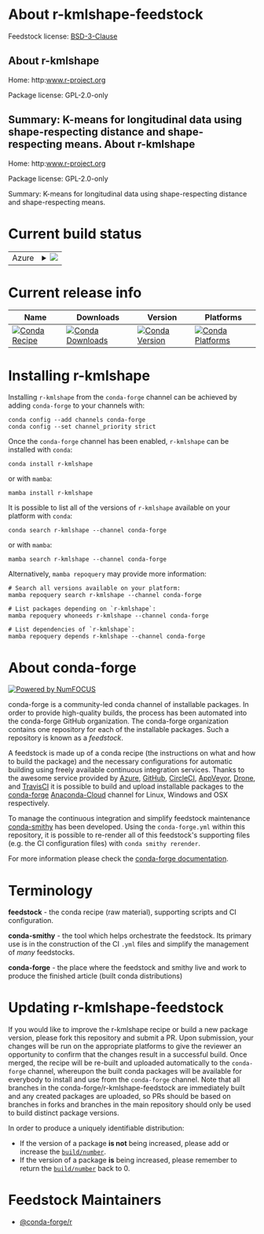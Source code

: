 About r-kmlshape-feedstock
==========================

Feedstock license: [BSD-3-Clause](https://github.com/conda-forge/r-kmlshape-feedstock/blob/main/LICENSE.txt)

About r-kmlshape
----------------

Home: http:www.r-project.org

Package license: GPL-2.0-only

Summary: K-means for longitudinal data using shape-respecting distance and shape-respecting means.
About r-kmlshape
----------------

Home: http:www.r-project.org

Package license: GPL-2.0-only

Summary: K-means for longitudinal data using shape-respecting distance and shape-respecting means.

Current build status
====================


<table>
    
  <tr>
    <td>Azure</td>
    <td>
      <details>
        <summary>
          <a href="https://dev.azure.com/conda-forge/feedstock-builds/_build/latest?definitionId=9731&branchName=main">
            <img src="https://dev.azure.com/conda-forge/feedstock-builds/_apis/build/status/r-kmlshape-feedstock?branchName=main">
          </a>
        </summary>
        <table>
          <thead><tr><th>Variant</th><th>Status</th></tr></thead>
          <tbody><tr>
              <td>linux_64_r_base4.2</td>
              <td>
                <a href="https://dev.azure.com/conda-forge/feedstock-builds/_build/latest?definitionId=9731&branchName=main">
                  <img src="https://dev.azure.com/conda-forge/feedstock-builds/_apis/build/status/r-kmlshape-feedstock?branchName=main&jobName=linux&configuration=linux%20linux_64_r_base4.2" alt="variant">
                </a>
              </td>
            </tr><tr>
              <td>linux_64_r_base4.3</td>
              <td>
                <a href="https://dev.azure.com/conda-forge/feedstock-builds/_build/latest?definitionId=9731&branchName=main">
                  <img src="https://dev.azure.com/conda-forge/feedstock-builds/_apis/build/status/r-kmlshape-feedstock?branchName=main&jobName=linux&configuration=linux%20linux_64_r_base4.3" alt="variant">
                </a>
              </td>
            </tr><tr>
              <td>win_64</td>
              <td>
                <a href="https://dev.azure.com/conda-forge/feedstock-builds/_build/latest?definitionId=9731&branchName=main">
                  <img src="https://dev.azure.com/conda-forge/feedstock-builds/_apis/build/status/r-kmlshape-feedstock?branchName=main&jobName=win&configuration=win%20win_64_" alt="variant">
                </a>
              </td>
            </tr>
          </tbody>
        </table>
      </details>
    </td>
  </tr>
</table>

Current release info
====================

| Name | Downloads | Version | Platforms |
| --- | --- | --- | --- |
| [![Conda Recipe](https://img.shields.io/badge/recipe-r--kmlshape-green.svg)](https://anaconda.org/conda-forge/r-kmlshape) | [![Conda Downloads](https://img.shields.io/conda/dn/conda-forge/r-kmlshape.svg)](https://anaconda.org/conda-forge/r-kmlshape) | [![Conda Version](https://img.shields.io/conda/vn/conda-forge/r-kmlshape.svg)](https://anaconda.org/conda-forge/r-kmlshape) | [![Conda Platforms](https://img.shields.io/conda/pn/conda-forge/r-kmlshape.svg)](https://anaconda.org/conda-forge/r-kmlshape) |

Installing r-kmlshape
=====================

Installing `r-kmlshape` from the `conda-forge` channel can be achieved by adding `conda-forge` to your channels with:

```
conda config --add channels conda-forge
conda config --set channel_priority strict
```

Once the `conda-forge` channel has been enabled, `r-kmlshape` can be installed with `conda`:

```
conda install r-kmlshape
```

or with `mamba`:

```
mamba install r-kmlshape
```

It is possible to list all of the versions of `r-kmlshape` available on your platform with `conda`:

```
conda search r-kmlshape --channel conda-forge
```

or with `mamba`:

```
mamba search r-kmlshape --channel conda-forge
```

Alternatively, `mamba repoquery` may provide more information:

```
# Search all versions available on your platform:
mamba repoquery search r-kmlshape --channel conda-forge

# List packages depending on `r-kmlshape`:
mamba repoquery whoneeds r-kmlshape --channel conda-forge

# List dependencies of `r-kmlshape`:
mamba repoquery depends r-kmlshape --channel conda-forge
```


About conda-forge
=================

[![Powered by
NumFOCUS](https://img.shields.io/badge/powered%20by-NumFOCUS-orange.svg?style=flat&colorA=E1523D&colorB=007D8A)](https://numfocus.org)

conda-forge is a community-led conda channel of installable packages.
In order to provide high-quality builds, the process has been automated into the
conda-forge GitHub organization. The conda-forge organization contains one repository
for each of the installable packages. Such a repository is known as a *feedstock*.

A feedstock is made up of a conda recipe (the instructions on what and how to build
the package) and the necessary configurations for automatic building using freely
available continuous integration services. Thanks to the awesome service provided by
[Azure](https://azure.microsoft.com/en-us/services/devops/), [GitHub](https://github.com/),
[CircleCI](https://circleci.com/), [AppVeyor](https://www.appveyor.com/),
[Drone](https://cloud.drone.io/welcome), and [TravisCI](https://travis-ci.com/)
it is possible to build and upload installable packages to the
[conda-forge](https://anaconda.org/conda-forge) [Anaconda-Cloud](https://anaconda.org/)
channel for Linux, Windows and OSX respectively.

To manage the continuous integration and simplify feedstock maintenance
[conda-smithy](https://github.com/conda-forge/conda-smithy) has been developed.
Using the ``conda-forge.yml`` within this repository, it is possible to re-render all of
this feedstock's supporting files (e.g. the CI configuration files) with ``conda smithy rerender``.

For more information please check the [conda-forge documentation](https://conda-forge.org/docs/).

Terminology
===========

**feedstock** - the conda recipe (raw material), supporting scripts and CI configuration.

**conda-smithy** - the tool which helps orchestrate the feedstock.
                   Its primary use is in the construction of the CI ``.yml`` files
                   and simplify the management of *many* feedstocks.

**conda-forge** - the place where the feedstock and smithy live and work to
                  produce the finished article (built conda distributions)


Updating r-kmlshape-feedstock
=============================

If you would like to improve the r-kmlshape recipe or build a new
package version, please fork this repository and submit a PR. Upon submission,
your changes will be run on the appropriate platforms to give the reviewer an
opportunity to confirm that the changes result in a successful build. Once
merged, the recipe will be re-built and uploaded automatically to the
`conda-forge` channel, whereupon the built conda packages will be available for
everybody to install and use from the `conda-forge` channel.
Note that all branches in the conda-forge/r-kmlshape-feedstock are
immediately built and any created packages are uploaded, so PRs should be based
on branches in forks and branches in the main repository should only be used to
build distinct package versions.

In order to produce a uniquely identifiable distribution:
 * If the version of a package **is not** being increased, please add or increase
   the [``build/number``](https://docs.conda.io/projects/conda-build/en/latest/resources/define-metadata.html#build-number-and-string).
 * If the version of a package **is** being increased, please remember to return
   the [``build/number``](https://docs.conda.io/projects/conda-build/en/latest/resources/define-metadata.html#build-number-and-string)
   back to 0.

Feedstock Maintainers
=====================

* [@conda-forge/r](https://github.com/conda-forge/r/)

